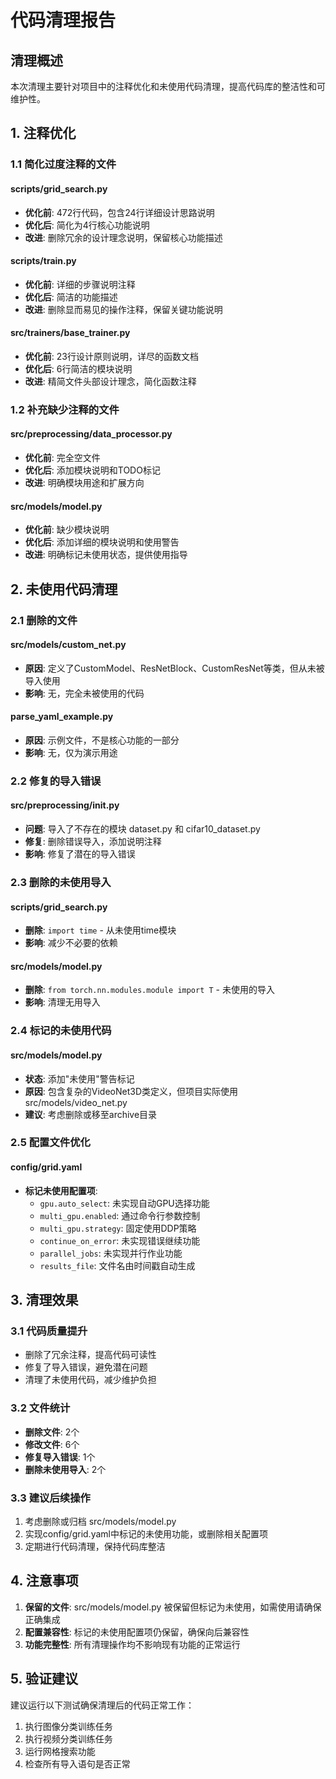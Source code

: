 # 代码清理报告

## 清理概述

本次清理主要针对项目中的注释优化和未使用代码清理，提高代码库的整洁性和可维护性。

## 1. 注释优化

### 1.1 简化过度注释的文件

#### scripts/grid_search.py
- **优化前**: 472行代码，包含24行详细设计思路说明
- **优化后**: 简化为4行核心功能说明
- **改进**: 删除冗余的设计理念说明，保留核心功能描述

#### scripts/train.py  
- **优化前**: 详细的步骤说明注释
- **优化后**: 简洁的功能描述
- **改进**: 删除显而易见的操作注释，保留关键功能说明

#### src/trainers/base_trainer.py
- **优化前**: 23行设计原则说明，详尽的函数文档
- **优化后**: 6行简洁的模块说明
- **改进**: 精简文件头部设计理念，简化函数注释

### 1.2 补充缺少注释的文件

#### src/preprocessing/data_processor.py
- **优化前**: 完全空文件
- **优化后**: 添加模块说明和TODO标记
- **改进**: 明确模块用途和扩展方向

#### src/models/model.py
- **优化前**: 缺少模块说明
- **优化后**: 添加详细的模块说明和使用警告
- **改进**: 明确标记未使用状态，提供使用指导

## 2. 未使用代码清理

### 2.1 删除的文件

#### src/models/custom_net.py
- **原因**: 定义了CustomModel、ResNetBlock、CustomResNet等类，但从未被导入使用
- **影响**: 无，完全未被使用的代码

#### parse_yaml_example.py
- **原因**: 示例文件，不是核心功能的一部分
- **影响**: 无，仅为演示用途

### 2.2 修复的导入错误

#### src/preprocessing/__init__.py
- **问题**: 导入了不存在的模块 dataset.py 和 cifar10_dataset.py
- **修复**: 删除错误导入，添加说明注释
- **影响**: 修复了潜在的导入错误

### 2.3 删除的未使用导入

#### scripts/grid_search.py
- **删除**: `import time` - 从未使用time模块
- **影响**: 减少不必要的依赖

#### src/models/model.py  
- **删除**: `from torch.nn.modules.module import T` - 未使用的导入
- **影响**: 清理无用导入

### 2.4 标记的未使用代码

#### src/models/model.py
- **状态**: 添加"未使用"警告标记
- **原因**: 包含复杂的VideoNet3D类定义，但项目实际使用src/models/video_net.py
- **建议**: 考虑删除或移至archive目录

### 2.5 配置文件优化

#### config/grid.yaml
- **标记未使用配置项**:
  - `gpu.auto_select`: 未实现自动GPU选择功能
  - `multi_gpu.enabled`: 通过命令行参数控制
  - `multi_gpu.strategy`: 固定使用DDP策略
  - `continue_on_error`: 未实现错误继续功能
  - `parallel_jobs`: 未实现并行作业功能
  - `results_file`: 文件名由时间戳自动生成

## 3. 清理效果

### 3.1 代码质量提升
- 删除了冗余注释，提高代码可读性
- 修复了导入错误，避免潜在问题
- 清理了未使用代码，减少维护负担

### 3.2 文件统计
- **删除文件**: 2个
- **修改文件**: 6个
- **修复导入错误**: 1个
- **删除未使用导入**: 2个

### 3.3 建议后续操作
1. 考虑删除或归档 src/models/model.py
2. 实现config/grid.yaml中标记的未使用功能，或删除相关配置项
3. 定期进行代码清理，保持代码库整洁

## 4. 注意事项

1. **保留的文件**: src/models/model.py 被保留但标记为未使用，如需使用请确保正确集成
2. **配置兼容性**: 标记的未使用配置项仍保留，确保向后兼容性
3. **功能完整性**: 所有清理操作均不影响现有功能的正常运行

## 5. 验证建议

建议运行以下测试确保清理后的代码正常工作：
1. 执行图像分类训练任务
2. 执行视频分类训练任务  
3. 运行网格搜索功能
4. 检查所有导入语句是否正常
